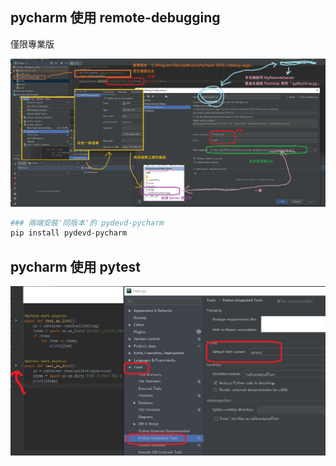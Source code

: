 
## pycharm 使用 remote-debugging

僅限專業版

![Pycharm-Remote-Debugging](/img/pycharm-remote-debugging.png)

```bash
### 兩端安裝'同版本'的 pydevd-pycharm
pip install pydevd-pycharm
```


## pycharm 使用 pytest

![pytest](/img/pycharm_pytest.png)
